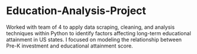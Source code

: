 # Education-Analysis-Project
Worked with team of 4 to apply data scraping, cleaning, and analysis techniques within Python to identify factors affecting long-term educational attainment in US states. I focused on modeling the relationship between Pre-K investment and educational attainment score.  
